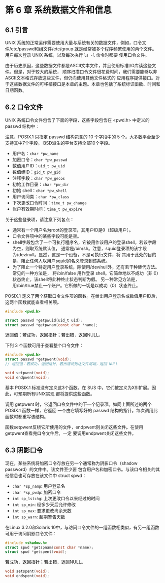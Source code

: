 # 第 6 章 系统数据文件和信息

## 6.1 引言

UNIX 系统的正常运作需要使⽤⼤量与系统有关的数据⽂件，例如，口令⽂件/etc/passwd和组⽂件/etc/group
就是经常被多个程序频繁使⽤的两个⽂件。⽤户每次登录 UNIX 系统，以及每次执⾏ `ls -l` 命令时都要
使⽤口令⽂件。    

由于历史原因，这些数据⽂件都是ASCII⽂本⽂件，并且使⽤标准I/O库读这些⽂件。但是，对于较⼤的系统，
顺序扫描口令⽂件很花费时间，我们需要能够以⾮ASCII⽂本格式存放这些⽂件，但仍向使⽤其他⽂件格式的
应⽤程序提供接口。对于这些数据⽂件的可移植接口是本章的主题。本章也包括了系统标识函数、时间和⽇期函数。    

## 6.2 口令文件

UNIX 系统口令文件包含了下面的字段，这些字段包含在 &lt;pwd.h&gt; 中定义的 passwd 结构中：   

注意，POSIX.1 只指定 passwd 结构包含的 10 个字段中的 5 个。⼤多数平台⾄少⽀持其中7个字段。
BSD派⽣的平台⽀持全部10个字段。    

- 用户名：`char *pw_name`
- 加密口令：`char *pw_passwd`
- 数值用户ID：`uid_t pw_uid`
- 数值组ID：`gid_t pw_gid`
- 注释字段：`char *pw_gecos`
- 初始工作目录：`char *pw_dir`
- 初始 shell：`char *pw_shell`
- 用户访问类：`char *pw_class`
- 下次更改口令时间：`time_t pw_change`
- 账户有效期时间：`time_t pw_expire`


关于这些登录项，请注意下列各点：    

- 通常有⼀个⽤户名为root的登录项，其⽤户ID是0（超级⽤户）。
- 口令⽂件项中的某些字段可能是空。
- shell字段包含了⼀个可执⾏程序名，它被⽤作该⽤户的登录shell。若该字段为空，则取系统默认值，
通常是/bin/sh。注意，squid登录项的该字段为/dev/null。显然，这是⼀个设备，不是可执⾏⽂件，将
其⽤于此处的⽬的是，阻⽌任何⼈以⽤户squid的名义登录到该系统。
- 为了阻⽌⼀个特定⽤户登录系统，除使⽤/dev/null外，还有若⼲种替代⽅法。常见的⼀种⽅法是，
将/bin/false ⽤作登录 shell。它简单地以不成功（⾮ 0）状态终⽌，该shell将此种终⽌状态判断为假。
另⼀种常见⽅法是，⽤/bin/true禁⽌⼀个账户。它所做的⼀切是以成功（0）状态终⽌。 

POSIX.1 定义了两个获取口令⽂件项的函数。在给出⽤户登录名或数值⽤户ID后，这两个函数就能查看相关项。   

```c
#include <pwd.h>

struct passwd *getpwuid(uid_t uid);
struct passwd *getpwnam(const char *name);
```   

返回值：若成功，返回指针；若出错，返回NULL。    

下列 3 个函数可用于查看整个口令文件：   

```c
#include <pwd.h>
struct passwd *getpwent(void);
// 返回值：若成功，返回指针，若出错或到达文件尾端，返回 NULL

void setpwent(void);
void endpwent(void);
```    

基本 POSIX.1 标准没有定义这3个函数。在 SUS 中，它们被定义为XSI扩展。因此，可预期所有UNIX实现
都将提供这些函数。     

调用 getpwent 时，它返回口令文件中的下一个记录项。如同上面所述的两个 POSIX.1 函数一样，它返回
一个由它填写好的 passwd 结构的指针。每次调用此函数时都重写该结构。    

函数setpwent反绕它所使⽤的⽂件，endpwent则关闭这些⽂件。在使⽤getpwent查看完口令⽂件后，⼀定
要调⽤endpwent关闭这些⽂件。     


## 6.3 阴影口令

现在，某些系统将加密口令存放在另⼀个通常称为阴影口令（shadow password）的⽂件中。该⽂件⾄少要
包含⽤户名和加密口令。与该口令相关的其他信息也可存放在该⽂件中 struct spwd：   

- `char *sp_namp`: 用户登录名
- `char *sp_pwdp`: 加密口令
- `int sp_lstchg`: 上次更改口令以来经过的时间
- `int sp_min`: 经多少天后允许修改
- `int sp_max`: 要求更改尚余天数
- `int sp_warn`: 超期警告天数    

在Linux 3.2.0和Solaris 10中，与访问口令⽂件的⼀组函数相类似，有另⼀组函数可⽤于访问阴影口令⽂件：   

```c
#include <shadow.h>
struct spwd *getspnam(const char *name);
struct spwd *getspent(void);
```   

若成功，返回指针；若出错，返回NULL。   

```c
void setspent(void);
void endspent(void);
```    


